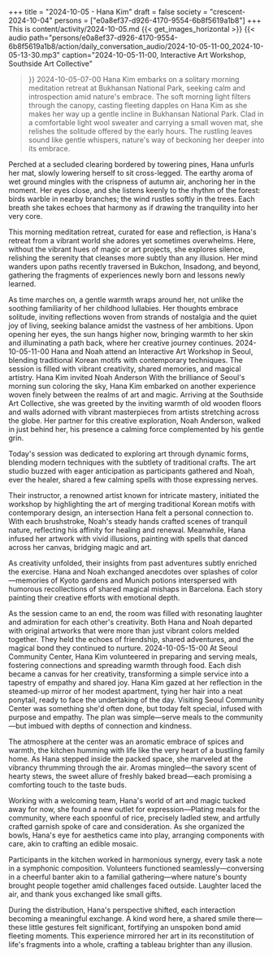 +++
title = "2024-10-05 - Hana Kim"
draft = false
society = "crescent-2024-10-04"
persons = ["e0a8ef37-d926-4170-9554-6b8f5619a1b8"]
+++
This is content/activity/2024-10-05.md
{{< get_images_horizontal >}}
{{< audio
    path="persons/e0a8ef37-d926-4170-9554-6b8f5619a1b8/action/daily_conversation_audio/2024-10-05-11-00_2024-10-05-13-30.mp3" 
    caption="2024-10-05-11-00, Interactive Art Workshop, Southside Art Collective"
>}}
2024-10-05-07-00
Hana Kim embarks on a solitary morning meditation retreat at Bukhansan National Park, seeking calm and introspection amid nature's embrace.
The soft morning light filters through the canopy, casting fleeting dapples on Hana Kim as she makes her way up a gentle incline in Bukhansan National Park. Clad in a comfortable light wool sweater and carrying a small woven mat, she relishes the solitude offered by the early hours. The rustling leaves sound like gentle whispers, nature's way of beckoning her deeper into its embrace. 

Perched at a secluded clearing bordered by towering pines, Hana unfurls her mat, slowly lowering herself to sit cross-legged. The earthy aroma of wet ground mingles with the crispness of autumn air, anchoring her in the moment. Her eyes close, and she listens keenly to the rhythm of the forest: birds warble in nearby branches; the wind rustles softly in the trees. Each breath she takes echoes that harmony as if drawing the tranquility into her very core.

This morning meditation retreat, curated for ease and reflection, is Hana's retreat from a vibrant world she adores yet sometimes overwhelms. Here, without the vibrant hues of magic or art projects, she explores silence, relishing the serenity that cleanses more subtly than any illusion. Her mind wanders upon paths recently traversed in Bukchon, Insadong, and beyond, gathering the fragments of experiences newly born and lessons newly learned.

As time marches on, a gentle warmth wraps around her, not unlike the soothing familiarity of her childhood lullabies. Her thoughts embrace solitude, inviting reflections woven from strands of nostalgia and the quiet joy of living, seeking balance amidst the vastness of her ambitions. Upon opening her eyes, the sun hangs higher now, bringing warmth to her skin and illuminating a path back, where her creative journey continues.
2024-10-05-11-00
Hana and Noah attend an Interactive Art Workshop in Seoul, blending traditional Korean motifs with contemporary techniques. The session is filled with vibrant creativity, shared memories, and magical artistry.
Hana Kim invited Noah Anderson
With the brilliance of Seoul's morning sun coloring the sky, Hana Kim embarked on another experience woven finely between the realms of art and magic. Arriving at the Southside Art Collective, she was greeted by the inviting warmth of old wooden floors and walls adorned with vibrant masterpieces from artists stretching across the globe. Her partner for this creative exploration, Noah Anderson, walked in just behind her, his presence a calming force complemented by his gentle grin.

Today's session was dedicated to exploring art through dynamic forms, blending modern techniques with the subtlety of traditional crafts. The art studio buzzed with eager anticipation as participants gathered and Noah, ever the healer, shared a few calming spells with those expressing nerves.

Their instructor, a renowned artist known for intricate mastery, initiated the workshop by highlighting the art of merging traditional Korean motifs with contemporary design, an intersection Hana felt a personal connection to. With each brushstroke, Noah's steady hands crafted scenes of tranquil nature, reflecting his affinity for healing and renewal. Meanwhile, Hana infused her artwork with vivid illusions, painting with spells that danced across her canvas, bridging magic and art.

As creativity unfolded, their insights from past adventures subtly enriched the exercise. Hana and Noah exchanged anecdotes over splashes of color—memories of Kyoto gardens and Munich potions interspersed with humorous recollections of shared magical mishaps in Barcelona. Each story painting their creative efforts with emotional depth.

As the session came to an end, the room was filled with resonating laughter and admiration for each other's creativity. Both Hana and Noah departed with original artworks that were more than just vibrant colors melded together. They held the echoes of friendship, shared adventures, and the magical bond they continued to nurture.
2024-10-05-15-00
At Seoul Community Center, Hana Kim volunteered in preparing and serving meals, fostering connections and spreading warmth through food. Each dish became a canvas for her creativity, transforming a simple service into a tapestry of empathy and shared joy.
Hana Kim gazed at her reflection in the steamed-up mirror of her modest apartment, tying her hair into a neat ponytail, ready to face the undertaking of the day. Visiting Seoul Community Center was something she'd often done, but today felt special, infused with purpose and empathy. The plan was simple—serve meals to the community—but imbued with depths of connection and kindness.

The atmosphere at the center was an aromatic embrace of spices and warmth, the kitchen humming with life like the very heart of a bustling family home. As Hana stepped inside the packed space, she marveled at the vibrancy thrumming through the air. Aromas mingled—the savory scent of hearty stews, the sweet allure of freshly baked bread—each promising a comforting touch to the taste buds.

Working with a welcoming team, Hana's world of art and magic tucked away for now, she found a new outlet for expression—Plating meals for the community, where each spoonful of rice, precisely ladled stew, and artfully crafted garnish spoke of care and consideration. As she organized the bowls, Hana's eye for aesthetics came into play, arranging components with care, akin to crafting an edible mosaic.

Participants in the kitchen worked in harmonious synergy, every task a note in a symphonic composition. Volunteers functioned seamlessly—conversing in a cheerful banter akin to a familial gathering—where nature's bounty brought people together amid challenges faced outside. Laughter laced the air, and thank yous exchanged like small gifts.

During the distribution, Hana's perspective shifted, each interaction becoming a meaningful exchange. A kind word here, a shared smile there—these little gestures felt significant, fortifying an unspoken bond amid fleeting moments. This experience mirrored her art in its reconstitution of life's fragments into a whole, crafting a tableau brighter than any illusion.
